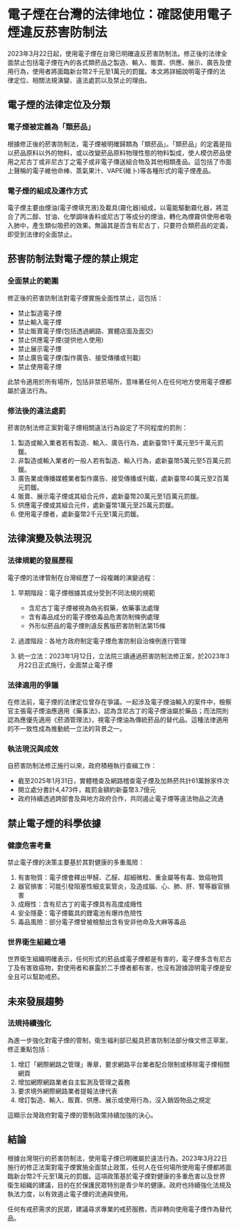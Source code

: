 # 電子煙在台灣的法律地位：確認使用電子煙違反菸害防制法

2023年3月22日起，使用電子煙在台灣已明確違反菸害防制法。修正後的法律全面禁止包括電子煙在內的各式類菸品之製造、輸入、販賣、供應、展示、廣告及使用行為，使用者將面臨新台幣2千元至1萬元的罰鍰。本文將詳細說明電子煙的法律定位、相關法規演變、違法處罰以及禁止的理由。

## 電子煙的法律定位及分類

### 電子煙被定義為「類菸品」

根據修正後的菸害防制法，電子煙被明確歸類為「類菸品」。「類菸品」的定義是指以菸品原料以外的物料，或以改變菸品原料物理性態的物料製成，使人模仿菸品使用之尼古丁或非尼古丁之電子或非電子傳送組合物及其他相類產品。這包括了市面上聲稱的電子維他命棒、蒸氣果汁、VAPE(維卜)等各種形式的電子煙產品。

### 電子煙的組成及運作方式

電子煙主要由煙油(電子煙填充液)及載具(霧化器)組成，以電能驅動霧化器，將混合了丙二醇、甘油、化學調味香料或尼古丁等成分的煙油，轉化為煙霧供使用者吸入肺中，產生類似吸菸的效果。無論其是否含有尼古丁，只要符合類菸品的定義，即受到法律的全面禁止。

## 菸害防制法對電子煙的禁止規定

### 全面禁止的範圍

修正後的菸害防制法對電子煙實施全面性禁止，這包括：
- 禁止製造電子煙
- 禁止輸入電子煙
- 禁止販賣電子煙(包括透過網路、實體店面及面交)
- 禁止供應電子煙(提供他人使用)
- 禁止展示電子煙
- 禁止廣告電子煙(製作廣告、接受傳播或刊載)
- 禁止使用電子煙

此禁令適用於所有場所，包括非禁菸場所，意味著任何人在任何地方使用電子煙都屬於違法行為。

### 修法後的違法處罰

菸害防制法修正案對電子煙相關違法行為設定了不同程度的罰則：

1. 製造或輸入業者若有製造、輸入、廣告行為，處新臺幣1千萬元至5千萬元罰鍰。
2. 非製造或輸入業者的一般人若有製造、輸入行為，處新臺幣5萬元至5百萬元罰鍰。
3. 廣告業或傳播媒體業者製作廣告、接受傳播或刊載，處新臺幣40萬元至2百萬元罰鍰。
4. 販賣、展示電子煙或其組合元件，處新臺幣20萬元至1百萬元罰鍰。
5. 供應電子煙或其組合元件，處新臺幣1萬元至25萬元罰鍰。
6. 使用電子煙者，處新臺幣2千元至1萬元罰鍰。

## 法律演變及執法現況

### 法律規範的發展歷程

電子煙的法律管制在台灣經歷了一段複雜的演變過程：

1. 早期階段：電子煙根據其成分受到不同法規的規範
   - 含尼古丁電子煙被視為偽劣假藥，依藥事法處理
   - 含有毒品成分的電子煙依毒品危害防制條例處理
   - 外形似菸品的電子煙則違反舊版菸害防制法第15條

2. 過渡階段：各地方政府制定電子煙危害防制自治條例進行管理

3. 統一立法：2023年1月12日，立法院三讀通過菸害防制法修正案，於2023年3月22日正式施行，全面禁止電子煙

### 法律適用的爭議

在修法前，電子煙的法律定位曾存在爭議。一起涉及電子煙油輸入的案件中，檢察官主張電子煙油應適用《藥事法》，認為含尼古丁的電子煙油屬於藥品；而法院則認為應優先適用《菸酒管理法》，視電子煙油為傳統菸品的替代品。這種法律適用的不一致性成為推動統一立法的背景之一。

### 執法現況與成效

自菸害防制法修正施行以來，政府積極執行查緝工作：
- 截至2025年1月31日，實體稽查及網路稽查電子煙及加熱菸共計61萬餘家件次
- 開立處分書計4,473件，裁罰金額約新臺幣3.7億元
- 政府持續透過跨部會及與地方政府合作，共同遏止電子煙等違法物品之流通

## 禁止電子煙的科學依據

### 健康危害考量

禁止電子煙的決策主要基於其對健康的多重風險：

1. 有害物質：電子煙會釋出甲醛、乙醛、超細微粒、重金屬等有毒、致癌物質
2. 器官損害：可能引發阻塞性細支氣管炎，及造成腦、心、肺、肝、腎等器官損害
3. 成癮性：含有尼古丁的電子煙具有高度成癮性
4. 安全隱憂：電子煙載具的鋰電池有爆炸危險性
5. 毒品風險：部分電子煙曾被檢驗出含有安非他命及大麻等毒品

### 世界衛生組織立場

世界衛生組織明確表示，任何形式的菸品或電子煙都是有害的，電子煙多含有尼古丁及有害致癌物，對使用者和暴露於二手煙者都有害，也沒有證據證明電子煙是安全且可以幫助戒菸。

## 未來發展趨勢

### 法規持續強化

為進一步強化對電子煙的管制，衛生福利部已擬具菸害防制法部分條文修正草案，修正重點包括：

1. 增訂「網際網路之管理」專章，要求網路平台業者配合限制或移除電子煙相關網頁
2. 增加網際網路業者自主監測及管理之義務
3. 要求境外網際網路業者提報法律代表
4. 增訂製造、輸入、販賣、供應、展示或使用行為，沒入銷毀物品之規定

這顯示台灣政府對電子煙的管制政策持續加強的決心。

## 結論

根據台灣現行的菸害防制法，使用電子煙已明確屬於違法行為。2023年3月22日施行的修正法案對電子煙實施全面禁止政策，任何人在任何場所使用電子煙都將面臨新台幣2千元至1萬元的罰鍰。這項政策基於電子煙對健康的多重危害以及世界衛生組織的建議，目的在於保護民眾特別是青少年的健康。政府也持續強化法規及執法力度，以有效遏止電子煙的流通與使用。

任何有戒菸需求的民眾，建議尋求專業的戒菸服務，而非轉向使用電子煙作為替代品。
